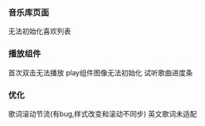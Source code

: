 ### 音乐库页面

无法初始化喜欢列表

### 播放组件

首次双击无法播放
play组件图像无法初始化
试听歌曲进度条

### 优化

歌词滚动节流(有bug,样式改变和滚动不同步)
英文歌词未适配